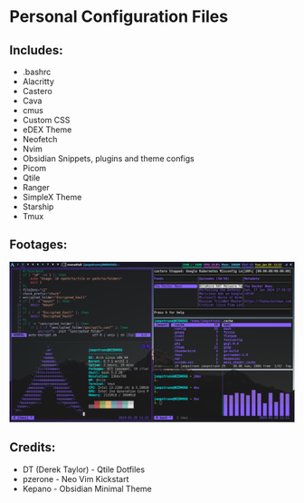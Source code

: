 # Personal Configuration Files
## Includes:
- .bashrc
- Alacritty
- Castero
- Cava
- cmus
- Custom CSS
- eDEX Theme
- Neofetch
- Nvim
- Obsidian Snippets, plugins and theme configs
- Picom
- Qtile
- Ranger
- SimpleX Theme
- Starship
- Tmux
## Footages:
![footage](https://github.com/janpstrunn/config-files/blob/main/footage.png)
## Credits:
- DT (Derek Taylor) - Qtile Dotfiles
- pzerone - Neo Vim Kickstart
- Kepano - Obsidian Minimal Theme
